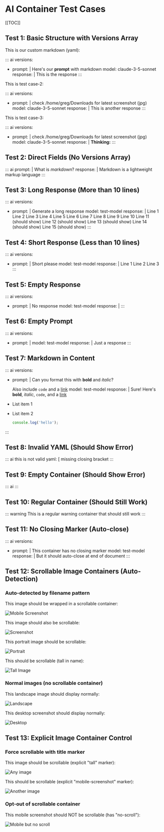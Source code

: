 # AI Container Test Cases

[[TOC]]

## Test 1: Basic Structure with Versions Array

This is our custom markdown (yaml):

::: ai
versions:
  - prompt: |
      Here's our **prompt** with markdown
    model: claude-3-5-sonnet
    response: |
      This is the response
:::

This is test case-2:

::: ai
versions:
  - prompt: |
      check /home/greg/Downloads for latest screenshot (jpg)
    model: claude-3-5-sonnet
    response: |
      This is another response
:::

This is test case-3:

::: ai
versions:
  - prompt: |
      check /home/greg/Downloads for latest screenshot (jpg)
    model: claude-3-5-sonnet
    response: |
      **Thinking:**
:::

## Test 2: Direct Fields (No Versions Array)

::: ai
prompt: |
  What is *markdown*?
response: |
  Markdown is a lightweight markup language
:::

## Test 3: Long Response (More than 10 lines)

::: ai
versions:
  - prompt: |
      Generate a long response
    model: test-model
    response: |
      Line 1
      Line 2
      Line 3
      Line 4
      Line 5
      Line 6
      Line 7
      Line 8
      Line 9
      Line 10
      Line 11 (should show)
      Line 12 (should show)
      Line 13 (should show)
      Line 14 (should show)
      Line 15 (should show)
:::

## Test 4: Short Response (Less than 10 lines)

::: ai
versions:
  - prompt: |
      Short please
    model: test-model
    response: |
      Line 1
      Line 2
      Line 3
:::

## Test 5: Empty Response

::: ai
versions:
  - prompt: |
      No response
    model: test-model
    response: |
:::

## Test 6: Empty Prompt

::: ai
versions:
  - prompt: |
    model: test-model
    response: |
      Just a response
:::

## Test 7: Markdown in Content

::: ai
versions:
  - prompt: |
      Can you format this with **bold** and *italic*?

      Also include `code` and a [link](https://example.com)
    model: test-model
    response: |
      Sure! Here's **bold**, *italic*, `code`, and a [link](https://example.com)

  - List item 1
  - List item 2

      ```javascript
      console.log('hello');
      ```

:::

## Test 8: Invalid YAML (Should Show Error)

::: ai
this is not valid yaml: [
  missing closing bracket
:::

## Test 9: Empty Container (Should Show Error)

::: ai
:::

## Test 10: Regular Container (Should Still Work)

::: warning
This is a regular warning container that should still work
:::

## Test 11: No Closing Marker (Auto-close)

::: ai
versions:
  - prompt: |
      This container has no closing marker
    model: test-model
    response: |
      But it should auto-close at end of document
:::

## Test 12: Scrollable Image Containers (Auto-Detection)

### Auto-detected by filename pattern

This image should be wrapped in a scrollable container:

![Mobile Screenshot](mobile-screenshot-login.jpg)

This image should also be scrollable:

![Screenshot](screenshot-dashboard-375x812.png)

This portrait image should be scrollable:

![Portrait](portrait-image.jpg)

This should be scrollable (tall in name):

![Tall Image](tall-design-mockup.png)

### Normal images (no scrollable container)

This landscape image should display normally:

![Landscape](landscape-view.jpg)

This desktop screenshot should display normally:

![Desktop](desktop-screenshot.png)

## Test 13: Explicit Image Container Control

### Force scrollable with title marker

This image should be scrollable (explicit "tall" marker):

![Any image](random-filename.jpg "tall")

This should be scrollable (explicit "mobile-screenshot" marker):

![Another image](any-name.png "mobile-screenshot")

### Opt-out of scrollable container

This mobile screenshot should NOT be scrollable (has "no-scroll"):

![Mobile but no scroll](mobile-screenshot.jpg "no-scroll")
